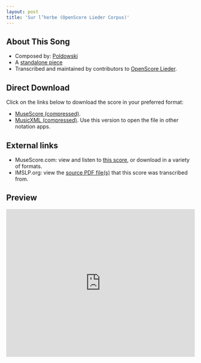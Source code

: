 ```yaml
---
layout: post
title: 'Sur l’herbe (OpenScore Lieder Corpus)'
---
```


## About This Song

- Composed by: [Poldowski](https://fourscoreandmore.org/openscore/lieder/Poldowski)
- A [standalone piece](https://fourscoreandmore.org/openscore/lieder/Poldowski/_)
- Transcribed and maintained by contributors to [OpenScore Lieder].

[OpenScore Lieder]: https://musescore.com/openscore-lieder-corpus

## Direct Download

Click on the links below to download the score in your preferred format:
- [MuseScore (compressed)](https://github.com/openscore/lieder/blob/main/scores/Poldowski/_/Sur_l’herbe/lc6663427.mscz?raw=true).
- [MusicXML (compressed)](https://github.com/openscore/lieder/blob/main/scores/Poldowski/_/Sur_l’herbe/lc6663427.mxl?raw=true). Use this version to open the file in other notation apps.

## External links

- MuseScore.com: view and listen to [this score][MuseScore], or download in a variety of formats.
- IMSLP.org: view the [source PDF file(s)][IMSLP] that this score was transcribed from.

[MuseScore]: https://musescore.com/score/6663427
[IMSLP]: https://imslp.org/wiki/Special:ReverseLookup/122262

## Preview

<iframe width="100%" height="394" src="https://musescore.com/openscore-lieder-corpus/scores/6663427/embed" frameborder="0" allowfullscreen allow="autoplay; fullscreen"></iframe>
